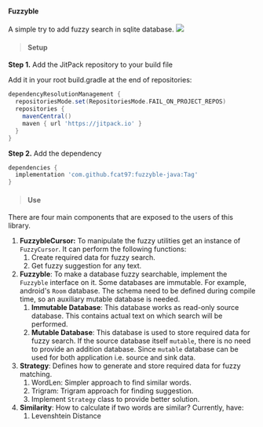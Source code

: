 #### Fuzzyble

A simple try to add fuzzy search in sqlite database. [![](https://jitpack.io/v/fcat97/fuzzyble-java.svg)](https://jitpack.io/#fcat97/fuzzyble-java)

> #### Setup
**Step 1.** Add the JitPack repository to your build file

Add it in your root build.gradle at the end of repositories:

```groovy
dependencyResolutionManagement {
  repositoriesMode.set(RepositoriesMode.FAIL_ON_PROJECT_REPOS)
  repositories {
    mavenCentral()
    maven { url 'https://jitpack.io' }
  }
}
```

**Step 2.** Add the dependency

```groovy
dependencies {
  implementation 'com.github.fcat97:fuzzyble-java:Tag'
}
```

> #### Use

There are four main components that are exposed to the users of this library.

1. **FuzzybleCursor:** To manipulate the fuzzy utilities get an instance of `FuzzyCursor`. It can perform the following functions:
   1. Create required data for fuzzy search.
   2. Get fuzzy suggestion for any text.
2. **Fuzzyble**: To make a database fuzzy searchable, implement the `Fuzzyble` interface on it. 
   Some databases are immutable. For example, android's `Room` database. The schema need to be defined during compile time, so an auxiliary mutable database is needed.
   1. **Immutable Database**: This database works as read-only source database. This contains actual text on which search will be performed.
   2. **Mutable Database**: This database is used to store required data for fuzzy search. If the source database itself `mutable`, there is no need to provide an addition database. Since `mutable` database can be used for both application i.e. source and sink data.
3. **Strategy**: Defines how to generate and store required data for fuzzy matching.
   1. WordLen: Simpler approach to find similar words. 
   2. Trigram: Trigram approach for finding suggestion.
   3. Implement `Strategy` class to provide better solution.
4. **Similarity**: How to calculate if two words are similar? Currently, have:
   1. Levenshtein Distance
 
